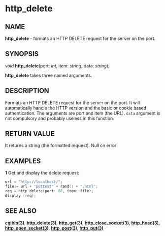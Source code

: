 # http_delete

## NAME

**http_delete** - formats an HTTP DELETE request for the server on the port.

## SYNOPSIS

*void* **http_delete**(port: *int*, item: *string*, data: *string*);

**http_delete** takes three named arguments.

## DESCRIPTION
Formats an HTTP DELETE request for the server on the port.
It will automatically handle the HTTP version and the basic or cookie based authentication. The arguments are port and item (the URL). `data` argument is not compulsory and probably useless in this function.

## RETURN VALUE
It returns a string (the formatted request). Null on error

## EXAMPLES

**1** Get and display the delete request: 
```cpp
url = "http://localhost/";
file = url + "puttest" + rand() + ".html";
req = http_delete(port: 80, item: file);
display (req);
```

## SEE ALSO

**[cgibin(3)](cgibin.md)**, **[http_delete(3)](http.md)**, **[http_get(3)](http.md)**, **[http_close_socket(3)](http.md)**, **[http_head(3)](http.md)**, **[http_open_socket(3)](http.md)**, **[http_post(3)](http.md)**, **[http_put(3)](http.md)**
